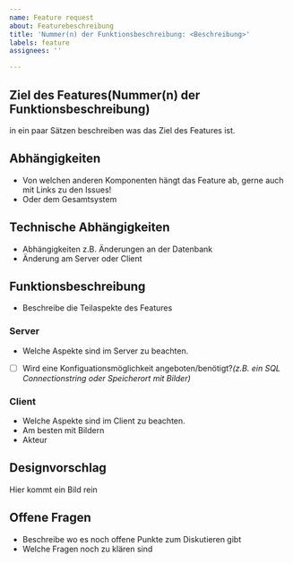 ```yaml
---
name: Feature request
about: Featurebeschreibung
title: 'Nummer(n) der Funktionsbeschreibung: <Beschreibung>'
labels: feature
assignees: ''

---
```


## Ziel des Features(__Nummer(n) der Funktionsbeschreibung__)
in ein paar Sätzen beschreiben was das Ziel des Features ist.

## Abhängigkeiten
- Von welchen anderen Komponenten hängt das Feature ab, gerne auch mit Links zu den Issues!
- Oder dem Gesamtsystem
  
## Technische Abhängigkeiten
- Abhängigkeiten z.B. Änderungen an der Datenbank
- Änderung am Server oder Client

## Funktionsbeschreibung
- Beschreibe die Teilaspekte des Features

### Server
- Welche Aspekte sind im Server zu beachten.
- [ ] Wird eine Konfiguationsmöglichkeit angeboten/benötigt?_(z.B. ein SQL Connectionstring oder Speicherort mit Bilder)_

### Client
- Welche Aspekte sind im Client zu beachten.
- Am besten mit Bildern
- Akteur

## Designvorschlag
Hier kommt ein Bild rein

## Offene Fragen
- Beschreibe wo es noch offene Punkte zum Diskutieren gibt
- Welche Fragen noch zu klären sind
